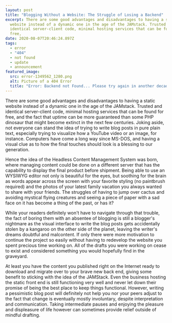 ```yaml
---
layout: post
title: "Blogging Without a Website: The Struggle of Losing a Backend"
excerpt: There are some good advantages and disadvantages to having a static
  website instead of a dynamic one in the age of the JAMstack. Trusted and
  identical server-client code, minimal hosting services that can be found for
  free,
date: 2020-08-07T20:46:24.897Z
tags:
  - error
  - "404"
  - not found
  - update
  - announcement
featured_image:
  src: error-1349562_1280.png
  alt: Picture of a 404 Error
  title: "Error: Backend not Found... Please try again in another decade!"
---
```

There are some good advantages and disadvantages to having a static website instead of a dynamic one in the age of the JAMstack. Trusted and identical server-client code, minimal hosting services that can be found for free, and the fact that uptime can be more guaranteed than some PHP dinosaur that might become extinct in the next few centuries. Joking aside, not everyone can stand the idea of trying to write blog posts in pure plain text, especially trying to visualize how a YouTube video or an image, for instance. Computers have come a long way since MS-DOS, and having a visual clue as to how the final touches should look is a blessing to our generation.



Hence the idea of the Headless Content Management System was born, where managing content could be done on a different server that has the capability to display the final product before shipment. Being able to use an WYSIWYG editor not only is beautiful for the eyes, but soothing for the brain as words appear across the screen with your favorite styling (no paintbrush required) and the photos of your latest family vacation you always wanted to share with your friends. The struggles of having to jump over cactus and avoiding mystical flying creatures and seeing a piece of paper with a sad face on it has become a thing of the past, or has it?



While your readers definitely won't have to navigate through that trouble, the fact of boring them with an absentee of blogging is still a blogger's nightmare as the visual interface to write the blog posts gets accidentally stolen by a kangaroo on the other side of the planet, leaving the writer's dreams doubtful and malcontent. If only there were more motivation to continue the project so easily without having to redevelop the website you spent precious time working on. All of the drafts you were working on cease to exist and considered something you would hopefully find in the graveyard.



At least you have the content you published right on the Internet ready to download and migrate over to your brave new back end, giving some benefit to sticking with the idea of the JAMStack. Even the business hosting the static front end is still functioning very well and never let down their promise of being the best place to keep things functional. However, writing a pessimistic blog post will definitely not help you nor your peers adjust to the fact that change is eventually mostly involuntary, despite interpretation and communication. Taking intermediate pauses and enjoying the pleasure and displeasure of life however can sometimes provide relief outside of mindful drafting.
